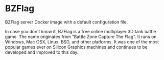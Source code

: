 # BZFlag

BZFlag server Docker image with a default configuration file.

In case you don't know it, BZFlag is a free online multiplayer 3D tank battle game. The name originates from "Battle Zone Capture The Flag". It runs on Windows, Mac OSX, Linux, BSD, and other platforms. It was one of the most popular games ever on Silicon Graphics machines and continues to be developed and improved to this day.
